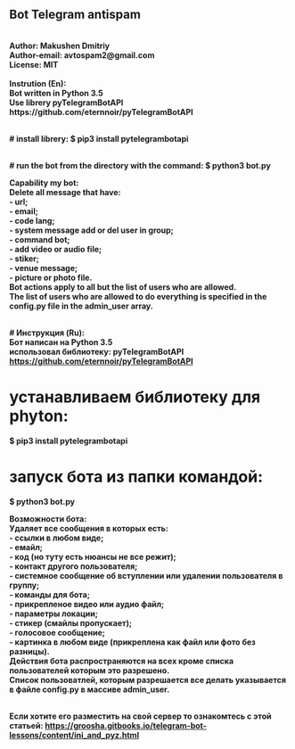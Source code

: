 <h2><b>Bot Telegram antispam<b></h2>
<br> Author: Makushen Dmitriy
<br> Author-email: avtospam2@gmail.com
<br> License: MIT
<br>
<br>Instrution (En):
<br>Bot written in Python 3.5
<br>Use librery pyTelegramBotAPI
https://github.com/eternnoir/pyTelegramBotAPI

<br># install librery:
$ pip3 install pytelegrambotapi

<br># run the bot from the directory with the command:
$ python3 bot.py

Capability my bot:
    <br>Delete all message that have:
    <br>- url;
    <br>- email;
    <br>- code lang;
    <br>- system message add or del user in group;
    <br>- command bot;
    <br>- add video or audio file;
    <br>- stiker;
    <br>- venue message;
    <br>- picture or photo file.
    <br>Bot actions apply to all but the list of users who are allowed.
    <br>The list of users who are allowed to do everything is specified in the config.py file in the admin_user array.
    

<br># Инструкция (Ru):
<br>Бот написан на Python 3.5
<br>использовал библиотеку: pyTelegramBotAPI
https://github.com/eternnoir/pyTelegramBotAPI

# устанавливаем библиотеку для phyton:
$ pip3 install pytelegrambotapi

# запуск бота из папки командой:
$ python3 bot.py

Возможности бота:
<br>Удаляет все сообщения в которых есть:
<br>- ссылки в любом виде;
<br>- емайл;
<br>- код (но туту есть нюансы не все режит);
<br>- контакт другого пользователя;
<br>- системное сообщение об вступлении или удалении пользователя в группу;
<br>- команды для бота;
<br>- прикрепленое видео или аудио файл;
<br>- параметры локации;
<br>- стикер (смайлы пропускает);
<br>- голосовое сообщение;
<br>- картинка в любом виде (прикреплена как файл или фото без разницы).
<br>Действия бота распространяются на всех кроме списка пользователей которым это разрешено.
<br>Список пользоватлей, которым разрешается все делать указывается в файле config.py в массиве admin_user.

<br>Если хотите его разместить на свой сервер то ознакомтесь с этой статьей:
https://groosha.gitbooks.io/telegram-bot-lessons/content/ini_and_pyz.html